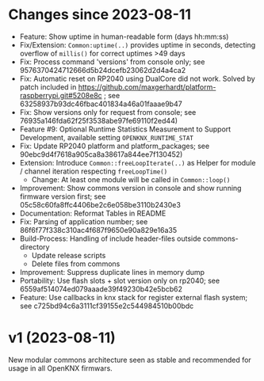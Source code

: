 # Changes since 2023-08-11
* Feature: Show uptime in human-readable form (days hh:mm:ss)
* Fix/Extension: `Common:uptime(..)` provides uptime in seconds, detecting overflow of `millis()` for correct uptimes >49 days
* Fix: Process command 'versions' from console only; see 9576370424712666d5b24dcefb23062d2d4a4ca2
* Fix: Automatic reset on RP2040 using DualCore did not work. Solved by patch included in https://github.com/maxgerhardt/platform-raspberrypi.git#5208e8c ; see 63258937b93dc46fbac401834a46a01faaae9b47
* Fix: Show versions only for request from console; see 76935a146fda62f25f3538abe97fe69110f2ed44)
* Feature #9: Optional Runtime Statistics Measurement to Support Development, available setting `OPENKNX_RUNTIME_STAT`
* Fix: Update RP2040 platform and platform_packages; see 90ebc9d4f7618a905ca8a38617a844ee7f130452)
* Extension: Introduce `Common::freeLoopIterate(..)` as Helper for module / channel iteration respecting `freeLoopTime()`
  * Change: At least one module will be called in `Common::loop()` <!--# 
Changes up to 2023-09-03 
-->
* Improvement: Show commons version in console and show running firmware version first; see 05c58c60fa8ffc4406be2c6e058be3110b2430e3
* Documentation: Reformat Tables in README
* Fix: Parsing of application number; see 86f6f77f338c310ac4f687f9650e90a829e16a35
* Build-Process: Handling of include header-files outside commons-directory
  * Update release scripts
  * Delete files from commons
* Improvement: Suppress duplicate lines in memory dump
* Portability: Use flash slots + slot version only on rp2040; see 6559af514074ed079aaade39f49230b42e5bcb62
* Feature: Use callbacks in knx stack for register external flash system; see c725bd94c6a3111cf39155e2c544984510b00bdc

# v1 (2023-08-11)
New modular commons architecture seen as stable and recommended for usage in all OpenKNX firmwars. 